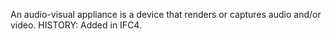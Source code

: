 An audio-visual appliance is a device that renders or captures audio and/or video. HISTORY: Added in IFC4.
